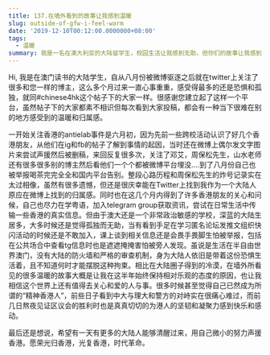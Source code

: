 ```yaml
---
title: 137.在墙外看到的故事让我感到温暖
slug: outside-of-gfw-i-feel-warm
date: '2019-12-10T00:12:00.0000000+08:00'
tags:
  - 温暖
summary: 我是一名在澳大利亚的大陆留学生，校园生活让我感到无助，但你们的故事让我感到无比温暖。
---
```

Hi, 我是在澳门读书的大陆学生，自从八月份被微博驱逐之后就在twitter上关注了很多和您一样的博主，这么多个月过来一直心事重重，感受得最多的还是恐惧和孤独，就同#chinese4hk这个帖子下的大家一样。很感谢您建立起了这样一个平台，虽然帖子下的大家都素不相识但每次看到大家投稿，都会有一种当下很难在别的地方感受到的温暖和归属感。



一开始关注香港的antielab事件是六月初，因为先前一些跨校活动认识了好几个香港朋友，从他们在ig和fb的帖子了解到事情的起因，当时还在微博上偶尔发文字图片来尝试声援然后被删稿，来回反复很多次，关注了邓艾，周保松先生，山水老师还有很多很多别的博主然后看他们一个个都被微博平台埋没….到了八月份自己也被举报喝茶完完全全和国内平台告别。整段心路历程和周保松先生的炸号记录实在太过相像，虽然有很多遗憾，但还是很庆幸能在Twitter上找到我作为一个大陆人原应在微博上找到的归属感。同时也在这几个月内得到了许多香港朋友的关心和问候，自己也尽力在学粤语，加入telegram group获取资讯，尝试在日常生活中传输一些香港的真实信息。但由于澳大还是一个非常政治敏感的学校，深蓝的大陆生居多，大多时候还是觉得孤独而无助，当有看到手足在学习匿名论坛发推文组织快闪活动的时候还是不敢加入，课上谈到相关信息还是会畏手畏脚生怕被举报，包括在公共场合中查看tg信息时也是遮遮掩掩害怕被旁人发现。虽说是生活在半自由世界澳门，没有大陆的防火墙和严格的审查机制，身为大陆人依旧是带着这份恐惧生活着，且不知道何时才能摆脱这种拘束。相比在大陆圈子得到的冷漠，在墙外所看见的很多温暖的故事大概是让我在这半年始终保持相对乐观的态度的原因，也让我相信这个世界上还有值得去关心和爱的人与事。很多时候甚至觉得自己已然成为所谓的“精神香港人”，前些日子看到中大与理大和警方的对峙实在很痛心难过，而前几日熬夜见证区议会的胜利时也是真真切切的为港人的坚韧和凝聚力感到快乐和感动。



最后还是想说，希望有一天有更多的大陆人能够清醒过来，用自己微小的努力声援香港。愿荣光归香港，光复香港，时代革命。
